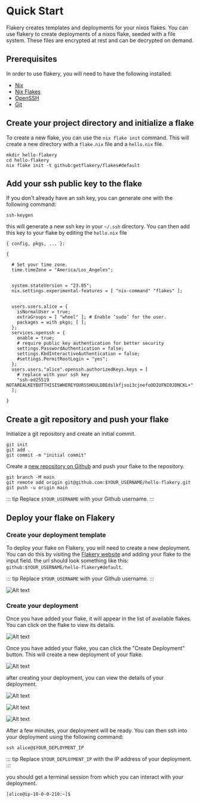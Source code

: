 # Quick Start

Flakery creates templates and deployments for your nixos flakes. You can use flakery to create deployments of a nixos flake, seeded with a file system. These files are encrypted at rest and can be decrypted on demand. 

## Prerequisites

In order to use flakery, you will need to have the following installed:

- [Nix](https://nixos.org/download.html)
- [Nix Flakes](https://nixos.wiki/wiki/Flakes)
- [OpenSSH](https://www.openssh.com/)
- [Git](https://git-scm.com/)

## Create your project directory and initialize a flake

To create a new flake, you can use the `nix flake init` command. This will create a new directory with a `flake.nix` file and a `hello.nix` file.

```shell
mkdir hello-flakery
cd hello-flakery
nix flake init -t github:getflakery/flakes#default
```

## Add your ssh public key to the flake

If you don't already have an ssh key, you can generate one with the following command:

```shell
ssh-keygen 
```

this will generate a new ssh key in your `~/.ssh` directory. You can then add this key to your flake by editing the `hello.nix` file 

```nix{26,27}
{ config, pkgs, ... }:

{

  # Set your time zone.
  time.timeZone = "America/Los_Angeles";


  system.stateVersion = "23.05"; 
  nix.settings.experimental-features = [ "nix-command" "flakes" ];


  users.users.alice = {
    isNormalUser = true;
    extraGroups = [ "wheel" ]; # Enable ‘sudo’ for the user.
    packages = with pkgs; [ ];
  };
  services.openssh = {
    enable = true;
    # require public key authentication for better security
    settings.PasswordAuthentication = false;
    settings.KbdInteractiveAuthentication = false;
    #settings.PermitRootLogin = "yes";
  };
  users.users."alice".openssh.authorizedKeys.keys = [
    # replace with your ssh key 
    "ssh-ed25519 NOTAREALKEYBUTTHISISWHEREYOURSSHOULDBEdslkfjsoi3cjnefoODIUFNI0JDNCKL+" 
  ];

}
```


## Create a git repository and push your flake

Initialize a git repository and create an initial commit. 

```shell
git init
git add .
git commit -m "initial commit"
```

Create a [new repository on Github](https://github.com/new) and push your flake to the repository. 

```shell
git branch -M main
git remote add origin git@github.com:$YOUR_USERNAME/hello-flakery.git
git push -u origin main
```

::: tip
Replace `$YOUR_USERNAME` with your Github username.
:::

## Deploy your flake on Flakery

### Create your deployment template 


To deploy your flake on Flakery, you will need to create a new deployment. You can do this by visiting the [Flakery website](https://flakery.dev/flakes) and adding your flake to the input field. the url should look something like this: `github:$YOUR_USERNAME/hello-flakery#default`.

::: tip
Replace `$YOUR_USERNAME` with your Github username.
:::

 ![Alt text](./image.png)


### Create your deployment

Once you have added your flake, it will appear in the list of available flakes. You can click on the flake to view its details.


![Alt text](./image-1.png)

Once you have added your flake, you can click the "Create Deployment" button. This will create a new deployment of your flake.

![Alt text](./image-2.png)

after creating your deployment, you can view the details of your deployment.

![Alt text](./image-5.png)

![Alt text](./image-3.png)

![Alt text](./image-4.png)

After a few minutes, your deployment will be ready. You can then ssh into your deployment using the following command:

```shell
ssh alice@$YOUR_DEPLOYMENT_IP
```
::: tip
Replace `$YOUR_DEPLOYMENT_IP` with the IP address of your deployment.
:::

you should get a terminal session from which you can interact with your deployment. 

```shell
[alice@ip-10-0-0-210:~]$ 
```







 